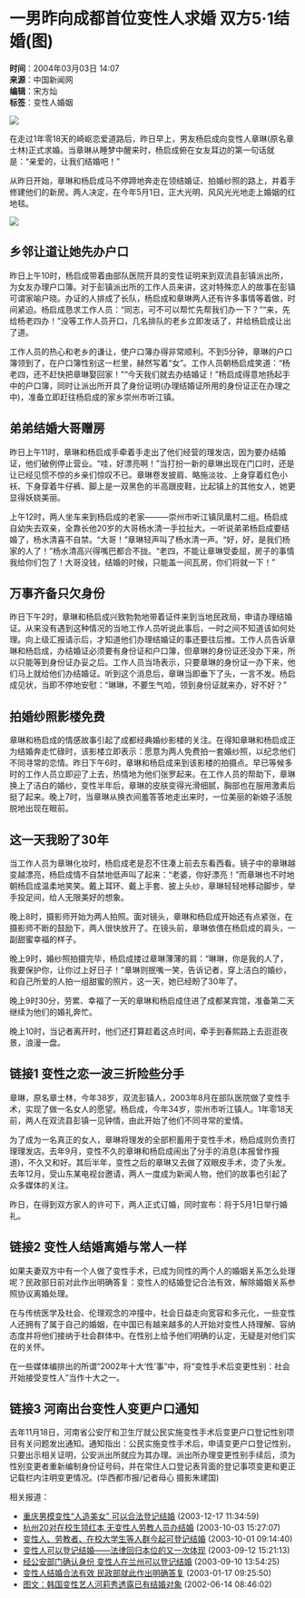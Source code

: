 # 一男昨向成都首位变性人求婚 双方5·1结婚(图)

**时间**：2004年03月03日 14:07  
**来源**：中国新闻网  
**编辑**：宋方灿  
**标签**：变性人婚姻  

![](http://www.chinanews.com.cn/newsiimg/1.gif)

在走过1年零18天的崎岖恋爱道路后，昨日早上，男友杨启成向变性人章琳(原名章士林)正式求婚。当章琳从睡梦中醒来时，杨启成俯在女友耳边的第一句话就是：“亲爱的，让我们结婚吧！”

从昨日开始，章琳和杨启成马不停蹄地奔走在领结婚证、拍婚纱照的路上，并着手修建他们的新房。两人决定，在今年5月1日，正大光明、风风光光地走上婚姻的红地毯。

![](/n/2004-03-03/26/_1078294078_1.jpg)

## 乡邻让道让她先办户口

昨日上午10时，杨启成带着由部队医院开具的变性证明来到双流县彭镇派出所，为女友办理户口簿。对于彭镇派出所的工作人员来讲，这对特殊恋人的故事在彭镇可谓家喻户晓。办证的人排成了长队，杨启成和章琳两人还有许多事情等着做，时间紧迫。杨启成恳求工作人员：“同志，可不可以帮忙先帮我们办一下？”“来，先给杨老四办！”没等工作人员开口，几名排队的老乡立即发话了，并给杨启成让出了道。

工作人员的热心和老乡的谦让，使户口簿办得非常顺利。不到5分钟，章琳的户口簿领到了，在户口簿性别这一栏里，赫然写着“女”。工作人员朝杨启成笑道：“杨老四，还不赶快把章琳娶回家！”“今天我们就去办结婚证！”杨启成得意地扬起手中的户口簿，同时让派出所开具了身份证明(办理结婚证所用的身份证正在办理之中)，准备立即赶往杨启成的家乡崇州市听江镇。

## 弟弟结婚大哥赠房

昨日上午11时，章琳和杨启成手牵着手走出了他们经营的理发店，因为要办结婚证，他们破例停止营业。“哇，好漂亮啊！”当打扮一新的章琳出现在门口时，还是让已经见惯不惊的乡亲们惊叹不已。章琳卷发披肩、略施淡妆、上身穿着红色小袄、下身穿着牛仔裤、脚上是一双黑色的半高跟皮鞋，比起镇上的其他女人，她更显得妖娆美丽。

上午12时，两人坐车来到杨启成的老家———崇州市听江镇凤凰村二组。杨启成自幼失去双亲，全靠长他20岁的大哥杨水清一手拉扯大。一听说弟弟杨启成要结婚了，杨水清喜不自禁。“大哥！”章琳轻声叫了杨水清一声。“好，好，是我们杨家的人了！”杨水清高兴得嘴巴都合不拢。“老四，不能让章琳受委屈，房子的事情我给你们包了！大哥没钱，结婚的时候，只能盖一间瓦房，你们将就一下！”

## 万事齐备只欠身份

昨日下午2时，章琳和杨启成兴致勃勃地带着证件来到当地民政局，申请办理结婚证。从来没有遇到这种情况的当地工作人员听说此事后，一时之间不知道该如何处理。向上级汇报请示后，才知道他们办理结婚证的事还要往后推。工作人员告诉章琳和杨启成，办结婚证必须要有身份证和户口簿，但章琳的身份证还没办下来，所以只能等到身份证办妥之后。工作人员当场表示，只要章琳的身份证一办下来，他们马上就给他们办结婚证。听到这个消息后，章琳当即垂下了头，一言不发。杨启成见状，当即不停地安慰：“琳琳，不要生气哈，领到身份证就来办，好不好？”

## 拍婚纱照影楼免费

章琳和杨启成的情感故事引起了成都经典婚纱影楼的关注。在得知章琳和杨启成正为结婚奔走忙碌时，该影楼立即表示：愿意为两人免费拍一套婚纱照，以纪念他们不同寻常的恋情。昨日下午6时，章琳和杨启成来到该影楼的拍摄点。早已等候多时的工作人员立即迎了上去，热情地为他们张罗起来。在工作人员的帮助下，章琳换上了洁白的婚纱，变性半年后，章琳的皮肤变得光滑细腻，胸部也在服用激素后挺了起来。晚上7时，当章琳从换衣间羞答答地走出来时，一位美丽的新娘子活脱脱地出现在眼前。

## 这一天我盼了30年

当工作人员为章琳化妆时，杨启成老是忍不住凑上前去东看西看。镜子中的章琳越变越漂亮，杨启成情不自禁地低声叫了起来：“老婆，你好漂亮！”而章琳也不时地朝杨启成温柔地笑笑。戴上耳环、戴上手套、披上头纱，章琳轻轻地移动脚步，举手投足间，给人无限美好的想象。

晚上8时，摄影师开始为两人拍照。面对镜头，章琳和杨启成开始还有点紧张，在摄影师不断的鼓励下，两人很快放开了。在镜头前，章琳依偎在杨启成的肩头，一副甜蜜幸福的样子。

晚上9时，婚纱照拍摄完毕，杨启成搂过章琳薄薄的肩：“琳琳，你是我的人了，我要保护你，让你过上好日子！”章琳则抿嘴一笑，告诉记者，穿上洁白的婚纱，和自己所爱的人拍一组甜蜜的照片，这一天，她已经盼了30年了。

晚上9时30分，劳累、幸福了一天的章琳和杨启成住进了成都某宾馆，准备第二天继续为他们的婚礼奔忙。

晚上10时，当记者离开时，他们还打算趁着这点时间，牵手到春熙路上去逛逛夜景，浪漫一盘。

## 链接1 变性之恋一波三折险些分手

章琳，原名章士林，今年38岁，双流彭镇人，2003年8月在部队医院做了变性手术，实现了做一名女人的愿望。杨启成，今年34岁，崇州市听江镇人。1年零18天前，两人在双流县彭镇一见钟情，由此开始了他们不同寻常的爱情。

为了成为一名真正的女人，章琳将理发的全部积蓄用于变性手术，杨启成则负责打理理发店。去年9月，变性不久的章琳和杨启成闹出了分手的消息(本报曾作报道)，不久又和好。其后半年，变性之后的章琳又去做了双眼皮手术，烫了头发。去年12月，受山东某电视台邀请，两人一度成为新闻人物，他们的故事也引起了众多媒体的关注。

昨日，在得到双方家人的许可下，两人正式订婚，同时宣布：将于5月1日举行婚礼。

## 链接2 变性人结婚离婚与常人一样

如果夫妻双方中有一个人做了变性手术，已成为同性的两个人的婚姻关系怎么处理呢？民政部日前对此作出明确答复：变性人的结婚登记合法有效，解除婚姻关系参照协议离婚处理。

在与传统医学及社会、伦理观念的冲撞中，社会日益走向宽容和多元化，一些变性人还拥有了属于自己的婚姻，在中国已有越来越多的人开始对变性人持理解、容纳态度并将他们接纳于社会群体中。在性别上给予他们明确的认定，无疑是对他们实在的关怀。

在一些媒体编排出的所谓“2002年十大‘性’事”中，将“变性手术后变更性别：社会开始接受变性人”当作十大之一。

## 链接3 河南出台变性人变更户口通知

去年11月18日，河南省公安厅和卫生厅就公民实施变性手术后变更户口登记性别项目有关问题发出通知。通知指出：公民实施变性手术后，申请变更户口登记性别，只要出示相关证明，公安派出所就应为其办理。派出所办理变更性别手续后，须为性别变更者重新编制身份证号码，并在常住人口登记表背面的登记事项变更和更正记载栏内注明变更情况。(华西都市报/记者母心 摄影朱建国)

相关报道：
- [重庆男模变性“人造美女” 可以合法登记结婚](http://www.cq.chinanews.com/newsview.asp?nid=37609) (2003-12-17 11:34:59)
- [杭州20对在校生领红本 无变性人劳教人员办结婚](http://www.chinanews.com.cn/n/2003-10-03/26/353528.html) (2003-10-03 15:27:07)
- [变性人、劳教者、在校大学生等人群今起可登记结婚](http://www.chinanews.com.cn/n/2003-10-01/26/353045.html) (2003-10-01 09:14:40)
- [变性人可以登记结婚——法律回归本位的又一次体现](http://www.gs.chinanews.com.cn/news/2003-09-12/1/6960.html) (2003-09-12 15:21:13)
- [经公安部门确认身份 变性人在兰州可以登记结婚](http://www.gs.chinanews.com.cn/n/2003-09-10/1/6886.html) (2003-09-10 13:54:25)
- [变性人结婚合法有效 民政部就此作出明确答复](http://www.chinanews.com.cn/n/2003-01-17/26/264535.html) (2003-01-17 09:25:50)
- [图文：韩国变性艺人河莉秀透露已有结婚对象](http://www.chinanews.com.cn//2002-06-14/26/194791.html) (2002-06-14 08:46:02)